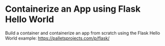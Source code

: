 # Containerize an App using Flask Hello World
Build a container and containerize an app from scratch using the Flask Hello World example:
https://palletsprojects.com/p/flask/
